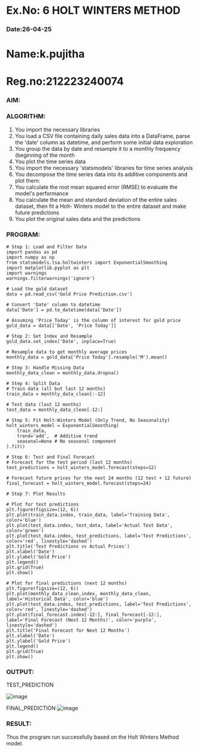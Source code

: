 # Ex.No: 6               HOLT WINTERS METHOD
### Date:26-04-25 
# Name:k.pujitha
# Reg.no:212223240074
### AIM:

### ALGORITHM:
1. You import the necessary libraries
2. You load a CSV file containing daily sales data into a DataFrame, parse the 'date' column as
datetime, and perform some initial data exploration
3. You group the data by date and resample it to a monthly frequency (beginning of the month
4. You plot the time series data
5. You import the necessary 'statsmodels' libraries for time series analysis
6. You decompose the time series data into its additive components and plot them:
7. You calculate the root mean squared error (RMSE) to evaluate the model's performance
8. You calculate the mean and standard deviation of the entire sales dataset, then fit a Holt-
Winters model to the entire dataset and make future predictions
9. You plot the original sales data and the predictions
### PROGRAM:
```
# Step 1: Load and Filter Data
import pandas as pd
import numpy as np
from statsmodels.tsa.holtwinters import ExponentialSmoothing
import matplotlib.pyplot as plt
import warnings
warnings.filterwarnings('ignore')

# Load the gold dataset
data = pd.read_csv('Gold Price Prediction.csv')

# Convert 'Date' column to datetime
data['Date'] = pd.to_datetime(data['Date'])

# Assuming 'Price Today' is the column of interest for gold price
gold_data = data[['Date', 'Price Today']]

# Step 2: Set Index and Resample
gold_data.set_index('Date', inplace=True)

# Resample data to get monthly average prices
monthly_data = gold_data['Price Today'].resample('M').mean()

# Step 3: Handle Missing Data
monthly_data_clean = monthly_data.dropna()

# Step 4: Split Data
# Train data (all but last 12 months)
train_data = monthly_data_clean[:-12]

# Test data (last 12 months)
test_data = monthly_data_clean[-12:]

# Step 5: Fit Holt-Winters Model (Only Trend, No Seasonality)
holt_winters_model = ExponentialSmoothing(
    train_data,
    trend='add',  # Additive trend
    seasonal=None # No seasonal component
).fit()

# Step 6: Test and Final Forecast
# Forecast for the test period (last 12 months)
test_predictions = holt_winters_model.forecast(steps=12)

# Forecast future prices for the next 24 months (12 test + 12 future)
final_forecast = holt_winters_model.forecast(steps=24)

# Step 7: Plot Results

# Plot for test predictions
plt.figure(figsize=(12, 6))
plt.plot(train_data.index, train_data, label='Training Data', color='blue')
plt.plot(test_data.index, test_data, label='Actual Test Data', color='green')
plt.plot(test_data.index, test_predictions, label='Test Predictions', color='red', linestyle='dashed')
plt.title('Test Predictions vs Actual Prices')
plt.xlabel('Date')
plt.ylabel('Gold Price')
plt.legend()
plt.grid(True)
plt.show()

# Plot for final predictions (next 12 months)
plt.figure(figsize=(12, 6))
plt.plot(monthly_data_clean.index, monthly_data_clean, label='Historical Data', color='blue')
plt.plot(test_data.index, test_predictions, label='Test Predictions', color='red', linestyle='dashed')
plt.plot(final_forecast.index[-12:], final_forecast[-12:], label='Final Forecast (Next 12 Months)', color='purple', linestyle='dashed')
plt.title('Final Forecast for Next 12 Months')
plt.xlabel('Date')
plt.ylabel('Gold Price')
plt.legend()
plt.grid(True)
plt.show()

```
### OUTPUT:


TEST_PREDICTION

![image](https://github.com/user-attachments/assets/abd42d4e-2d4d-4a32-8009-3ecac105963f)


FINAL_PREDICTION
![image](https://github.com/user-attachments/assets/e617854c-39be-483a-97f3-a31c1fb45401)

### RESULT:
Thus the program run successfully based on the Holt Winters Method model.

